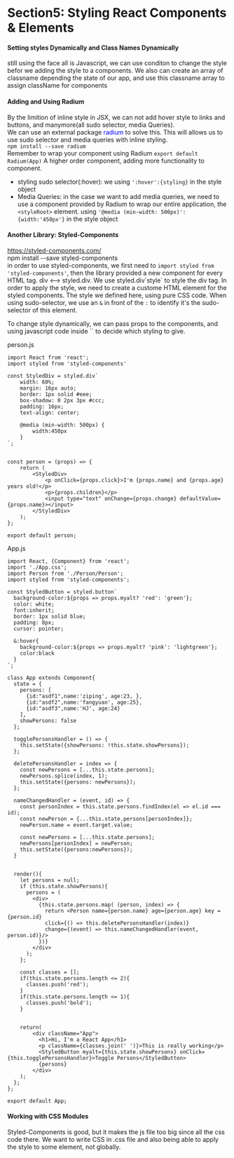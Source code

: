 # Section5: Styling React Components & Elements

#### Setting styles Dynamically and Class Names Dynamically
still using the face all is Javascript, we can use conditon to change the style befor we adding the style to a components. We also can create an array of classname depending the state of our app, and use this classname array to assign className for components

#### Adding and Using Radium
By the limition of inline style in JSX, we can not add hover style to links and buttons, and manymore(all sudo selector, media Queries).  
We can use an external package <span style="color: blue">radium</span> to solve this. This will allows us to use sudo selector and media queries with inline styling.  
`npm install --save radium`  
Remember to wrap your component using Radium `export default Radium(App)`
A higher order component, adding more functionality to component.  

- styling sudo selector(:hover): we using `':hover':{styling}` in the style object
- Media Queries: in the case we want to add media queries, we need to use a component provided by Radium to wrap our entire application, the `<styleRoot>` element. using `'@media (min-width: 500px)': {width:'450px'}` in the style object

#### Another Library: Styled-Components
https://styled-components.com/  
npm install --save styled-components  
in order to use styled-components, we first need to 
`import styled from 'styled-components'`, then the library provided a new component for every HTML tag. div <--> styled.div. We use styled.div\`style\` to style the div tag. In order to apply the style, we need to create a custome HTML element for the styled components. The style we defined here, using pure CSS code. When using sudo-selector, we use an `&` in front of the `:` to identify it's the sudo-selector of this element.  

To change style dynamically, we can pass props to the components, and using javascript code inside \`\` to decide which styling to give.  

person.js
```JSX
import React from 'react';
import styled from 'styled-components'

const StyledDiv = styled.div`
    width: 60%;
    margin: 16px auto;
    border: 1px solid #eee;
    box-shadow: 0 2px 3px #ccc;
    padding: 16px;
    text-align: center;

    @media (min-width: 500px) {
        width:450px
    }
`;


const person = (props) => {
    return (
        <StyledDiv>
            <p onClick={props.click}>I'm {props.name} and {props.age} years old!</p>
            <p>{props.children}</p>
            <input type="text" onChange={props.change} defaultValue={props.name}></input>
        </StyledDiv>
    );
};

export default person;
```
App.js

```JSX
import React, {Component} from 'react';
import './App.css';
import Person from './Person/Person';
import styled from 'styled-components';

const StyledButton = styled.button`
  background-color:${props => props.myalt? 'red': 'green'};
  color: white;
  font:inherit;
  border: 1px solid blue;
  padding: 8px;
  cursor: pointer;

  &:hover{
    background-color:${props => props.myalt? 'pink': 'lightgreen'};
    color:black
  }
`;

class App extends Component{
  state = {
    persons: [
      {id:"asdf1",name:'ziping', age:23, },
      {id:"asdf2",name:'fangyuan', age:25},
      {id:"asdf3",name:'HJ', age:24}
    ],
    showPersons: false
  };

  togglePersonsHandler = () => {
    this.setState({showPersons: !this.state.showPersons});
  };

  deletePersonsHandler = index => {
    const newPersons = [...this.state.persons];
    newPersons.splice(index, 1);
    this.setState({persons: newPersons});
  };

  nameChangedHandler = (event, id) => {
    const personIndex = this.state.persons.findIndex(el => el.id === id);
    const newPerson = {...this.state.persons[personIndex]};
    newPerson.name = event.target.value;

    const newPersons = [...this.state.persons];
    newPersons[personIndex] = newPerson;
    this.setState({persons:newPersons});
  }


  render(){
    let persons = null;
    if (this.state.showPersons){
      persons = (
        <div>
          {this.state.persons.map( (person, index) => {
            return <Person name={person.name} age={person.age} key = {person.id}
            click={() => this.deletePersonsHandler(index)}
            change={(event) => this.nameChangedHandler(event, person.id)}/>
          })}
        </div>
      );
    };

    const classes = [];
    if(this.state.persons.length <= 2){
      classes.push('red');
    }
    if(this.state.persons.length <= 1){
      classes.push('bold');
    }


    return(
        <div className="App">
          <h1>Hi, I'm a React App</h1>
          <p className={classes.join(' ')}>This is really working</p>
          <StyledButton myalt={this.state.showPersons} onClick={this.togglePersonsHandler}>Toggle Persons</StyledButton>
          {persons}
        </div> 
    );
  };
};

export default App;

```

#### Working with CSS Modules
Styled-Components is good, but it makes the js file too big since all the css code there. We want to write CSS in .css file and also being able to apply the style to some element, not globally.
